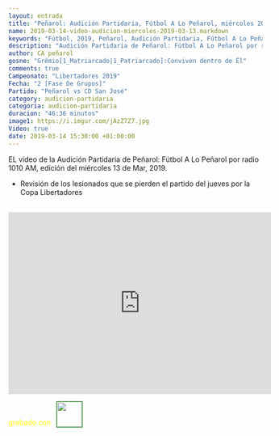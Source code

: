 ```yaml
---
layout: entrada
title: "Peñarol: Audición Partidaria, Fútbol A Lo Peñarol, miércoles 2019-03-13 por 1010 AM"
name: 2019-03-14-video-audicion-miercoles-2019-03-13.markdown
keywords: "Fútbol, 2019, Peñarol, Audición Partidaria, Fútbol A Lo Peñarol, Video"
description: "Audición Partidaria de Peñarol: Fútbol A Lo Peñarol por radio 1010 AM, edición del miércoles 13 de Mar 2019"
author: CA peñarol
gosne: "Grêmio[1_Matriarcado|1_Patriarcado]:Conviven dentro de Êl"
comments: true
Campeonato: "Libertadores 2019"
Fecha: "2 [Fase De Grupos]"
Partido: "Peñarol vs CD San José"
category: audicion-partidaria
categoria: audicion-partidaria
duracion: "46:36 minutos"
image1: https://i.imgur.com/jAzZ7Z7.jpg
Video: true
date: 2019-03-14 15:30:00 +01:00:00
---
```

<!---
Campeonato: <span>{{ page.Campeonato }}</span><br>
Fecha: <span>{{ page.Fecha }}</span><br>
Encuentro: <span>{{ page.Partido }}</span><br>-->

EL video de la Audición Partidaria de Peñarol: Fútbol A Lo Peñarol por radio 1010 AM, edición del miércoles 13 de Mar, 2019.

 - Revisión de los lesionados que se pierden el partido del jueves por la Copa Libertadores

<br>

<iframe width="521" height="360" src="https://www.youtube.com/embed/laqIZg6GGY4" frameborder="0" allow="accelerometer; autoplay; encrypted-media; gyroscope; picture-in-picture" allowfullscreen></iframe>

<span style="color:yellow;">grabado con</span> <a href="http://ffmpeg.org"><img src="{{ site.url }}/images/ffmpeg.png" width="50px" style="border:1px solid green;vertical-align: sub;margin-left:7px;"></a>
